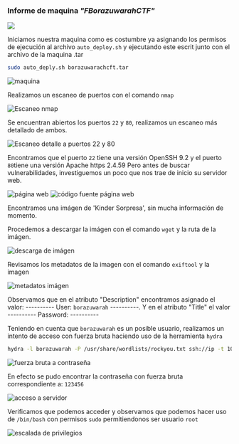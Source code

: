 ### Informe de maquina *"FBorazuwarahCTF"*

![](./screenshots/01_machine.png)

Iniciamos nuestra maquina como es costumbre ya asignando los permisos de ejecución al archivo `auto_deploy.sh` y ejecutando este escrit junto con el archivo de la maquina .tar

```bash
sudo auto_deply.sh borazuwarachcft.tar
```

![maquina](./screenshots/02_inicio_maquina.png)

Realizamos un escaneo de puertos con el comando `nmap`

![Escaneo nmap](./screenshots/03_scan_nmap.png)

Se encuentran abiertos los puertos `22` y `80`, realizamos un escaneo más detallado de ambos.

![Escaneo detalle a puertos 22 y 80](./screenshots/04_scanp22-80.png)

Encontramos que el puerto `22` tiene una versión OpenSSH 9.2 y el puerto `80`tiene una versión Apache https 2.4.59
Pero antes de buscar vulnerabilidades, investiguemos un poco que nos trae de inicio su servidor web.

![página web](./screenshots/05_pagina_web.png)
![código fuente página web](./screenshots/06_codigofuente_pagina.png)

Encontramos una imágen de 'Kinder Sorpresa', sin mucha información de  momento.

Procedemos a descargar la imágen con el comando `wget` y la ruta de la imágen.

![descarga de imágen](./screenshots/09_download_image.png)

Revisamos los metadatos de la imagen con el comando `exiftool` y la imagen

![metadatos imágen](./screenshots/10_metadata_imagen.png)

Observamos que en el atributo "Description" encontramos asignado el valor: ---------- User: `borazuwarah` ----------.
Y en el atributo "Title" el valor ---------- Password: ----------

Teniendo en cuenta que `borazuwarah` es un posible usuario, realizamos un intento de acceso con fuerza bruta haciendo uso de la herramienta `hydra`

```bash
hydra -l borazuwarah -P /usr/share/wordlists/rockyou.txt ssh://ip -t 10
```
![fuerza bruta a contraseña](./screenshots/11_passwd.png)

En efecto se pudo encontrar la contraseña con fuerza bruta correspondiente a: `123456`

![acceso a servidor](./screenshots/12_access.png)

Verificamos que podemos acceder y observamos que podemos hacer uso de `/bin/bash` con permisos `sudo` permitiendonos ser usuario `root`

![escalada de privilegios](./screenshots/13_root.png)